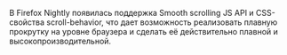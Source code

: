 В Firefox Nightly появилась поддержка Smooth scrolling JS API и CSS-свойства
scroll-behavior, что дает возможность реализовать плавную прокрутку на уровне 
браузера и сделать её действительно плавной и высокопроизводительной.